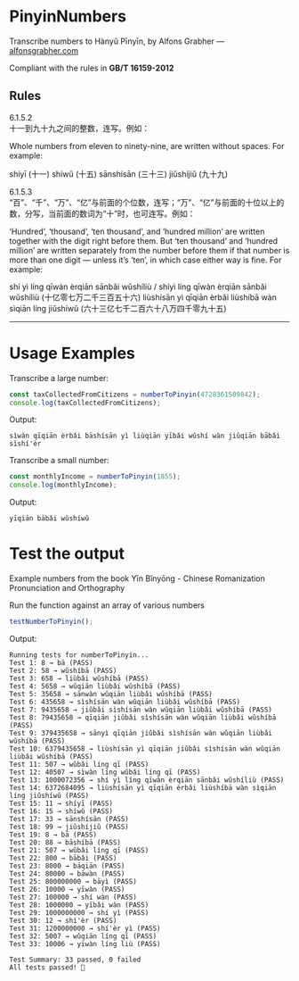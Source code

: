 # PinyinNumbers
Transcribe numbers to Hànyǔ Pīnyīn, by Alfons Grabher — [alfonsgrabher.com](https://alfonsgrabher.com)  

Compliant with the rules in **GB/T 16159-2012**

## Rules

6.1.5.2  
十一到九十九之间的整数，连写。例如：

Whole numbers from eleven to ninety-nine, are written without spaces. For example:

shíyī (十一) 
shíwǔ (十五) 
sānshísān (三十三) 
jiǔshíjiǔ (九十九)

6.1.5.3  
“百”、“千”、“万”、“亿”与前面的个位数，连写；“万”、“亿”与前面的十位以上的数，分写，当前面的数词为“十”时，也可连写。例如：

‘Hundred’, ‘thousand’, ‘ten thousand’, and ‘hundred million’ are written together with the digit right before them. But ‘ten thousand’ and ‘hundred million’ are written separately from the number before them if that number is more than one digit — unless it’s ‘ten’, in which case either way is fine. For example:

shí yì líng qīwàn èrqiān sānbǎi wǔshíliù / shíyì líng qīwàn èrqiān sānbǎi wǔshíliù (十亿零七万二千三百五十六) liùshísān yì qīqiān èrbǎi liùshíbā wàn sìqiān líng jiǔshíwǔ (六十三亿七千二百六十八万四千零九十五)

---

# Usage Examples
Transcribe a large number:
```js
const taxCollectedFromCitizens = numberToPinyin(4728361509842);
console.log(taxCollectedFromCitizens);
```
Output:
```
sìwàn qīqiān èrbǎi bāshísān yì liùqiān yībǎi wǔshí wàn jiǔqiān bābǎi sìshí'èr
```
Transcribe a small number:
```js
const monthlyIncome = numberToPinyin(1855);
console.log(monthlyIncome);
```
Output:
```
yīqiān bābǎi wǔshíwǔ
```
# Test the output
Example numbers from the book Yīn Bǐnyōng - Chinese Romanization Pronunciation and Orthography

Run the function against an array of various numbers
```js
testNumberToPinyin();
```
Output:
```
Running tests for numberToPinyin...
Test 1: 8 → bā (PASS)
Test 2: 58 → wǔshíbā (PASS)
Test 3: 658 → liùbǎi wǔshíbā (PASS)
Test 4: 5658 → wǔqiān liùbǎi wǔshíbā (PASS)
Test 5: 35658 → sānwàn wǔqiān liùbǎi wǔshíbā (PASS)
Test 6: 435658 → sìshísān wàn wǔqiān liùbǎi wǔshíbā (PASS)
Test 7: 9435658 → jiǔbǎi sìshísān wàn wǔqiān liùbǎi wǔshíbā (PASS)
Test 8: 79435658 → qīqiān jiǔbǎi sìshísān wàn wǔqiān liùbǎi wǔshíbā (PASS)
Test 9: 379435658 → sānyì qīqiān jiǔbǎi sìshísān wàn wǔqiān liùbǎi wǔshíbā (PASS)
Test 10: 6379435658 → liùshísān yì qīqiān jiǔbǎi sìshísān wàn wǔqiān liùbǎi wǔshíbā (PASS)
Test 11: 507 → wǔbǎi líng qī (PASS)
Test 12: 40507 → sìwàn líng wǔbǎi líng qī (PASS)
Test 13: 1000072356 → shí yì líng qīwàn èrqiān sānbǎi wǔshíliù (PASS)
Test 14: 6372684095 → liùshísān yì qīqiān èrbǎi liùshíbā wàn sìqiān líng jiǔshíwǔ (PASS)
Test 15: 11 → shíyī (PASS)
Test 16: 15 → shíwǔ (PASS)
Test 17: 33 → sānshísān (PASS)
Test 18: 99 → jiǔshíjiǔ (PASS)
Test 19: 8 → bā (PASS)
Test 20: 88 → bāshíbā (PASS)
Test 21: 507 → wǔbǎi líng qī (PASS)
Test 22: 800 → bābǎi (PASS)
Test 23: 8000 → bāqiān (PASS)
Test 24: 80000 → bāwàn (PASS)
Test 25: 800000000 → bāyì (PASS)
Test 26: 10000 → yīwàn (PASS)
Test 27: 100000 → shí wàn (PASS)
Test 28: 1000000 → yībǎi wàn (PASS)
Test 29: 1000000000 → shí yì (PASS)
Test 30: 12 → shí'èr (PASS)
Test 31: 1200000000 → shí'èr yì (PASS)
Test 32: 5007 → wǔqiān líng qī (PASS)
Test 33: 10006 → yīwàn líng liù (PASS)

Test Summary: 33 passed, 0 failed
All tests passed! 🎉
```
